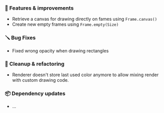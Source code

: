 ### 🚀 Features & improvements

- Retrieve a canvas for drawing directly on fames using `Frame.canvas()`
- Create new empty frames using `Frame.empty(Size)`

### 🪛 Bug Fixes

- Fixed wrong opacity when drawing rectangles

### 🧽 Cleanup & refactoring

- Renderer doesn't store last used color anymore to allow mixing render with custom drawing code.

### 📦 Dependency updates

- ...